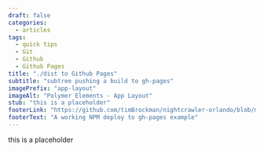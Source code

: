 ```yaml
---
draft: false
categories: 
  - articles
tags: 
  - quick tips
  - Git
  - Github
  - Github Pages
title: "./dist to Github Pages"
subtitle: "subtree pushing a build to gh-pages"
imagePrefix: "app-layout"
imageAlt: "Polymer Elements - App Layout"
stub: "this is a placeholder"
footerLink: "https://github.com/timBrockman/nightcrawler-orlando/blob/master/package.json#L13"
footerText: "A working NPM deploy to gh-pages example"
---
```

this is a placeholder
